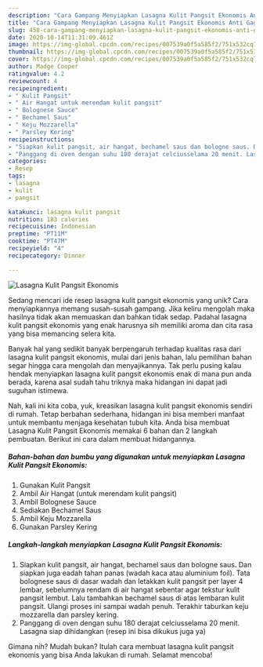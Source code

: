 ```yaml
---
description: "Cara Gampang Menyiapkan Lasagna Kulit Pangsit Ekonomis Anti Gagal"
title: "Cara Gampang Menyiapkan Lasagna Kulit Pangsit Ekonomis Anti Gagal"
slug: 458-cara-gampang-menyiapkan-lasagna-kulit-pangsit-ekonomis-anti-gagal
date: 2020-10-14T11:31:09.461Z
image: https://img-global.cpcdn.com/recipes/007539a0f5a585f2/751x532cq70/lasagna-kulit-pangsit-ekonomis-foto-resep-utama.jpg
thumbnail: https://img-global.cpcdn.com/recipes/007539a0f5a585f2/751x532cq70/lasagna-kulit-pangsit-ekonomis-foto-resep-utama.jpg
cover: https://img-global.cpcdn.com/recipes/007539a0f5a585f2/751x532cq70/lasagna-kulit-pangsit-ekonomis-foto-resep-utama.jpg
author: Madge Cooper
ratingvalue: 4.2
reviewcount: 4
recipeingredient:
- " Kulit Pangsit"
- " Air Hangat untuk merendam kulit pangsit"
- " Bolognese Sauce"
- " Bechamel Saus"
- " Keju Mozzarella"
- " Parsley Kering"
recipeinstructions:
- "Siapkan kulit pangsit, air hangat, bechamel saus dan bologne saus. Dan siapkan juga eadah tahan panas (wadah kaca atau aluminium foil). Tata bolognese saus di dasar wadah dan letakkan kulit pangsit per layer 4 lembar, sebelumnya rendam di air hangat sebentar agar tekstur kulit pangsit lembut. Lalu tambahkan bechamel saus di atas lembaran kulit pangsit. Ulangi proses ini sampai wadah penuh. Terakhir taburkan keju mozzarella dan parsley kering."
- "Panggang di oven dengan suhu 180 derajat celciusselama 20 menit. Lasagna siap dihidangkan (resep ini bisa dikukus juga ya)"
categories:
- Resep
tags:
- lasagna
- kulit
- pangsit

katakunci: lasagna kulit pangsit 
nutrition: 183 calories
recipecuisine: Indonesian
preptime: "PT11M"
cooktime: "PT47M"
recipeyield: "4"
recipecategory: Dinner

---
```



![Lasagna Kulit Pangsit Ekonomis](https://img-global.cpcdn.com/recipes/007539a0f5a585f2/751x532cq70/lasagna-kulit-pangsit-ekonomis-foto-resep-utama.jpg)

Sedang mencari ide resep lasagna kulit pangsit ekonomis yang unik? Cara menyiapkannya memang susah-susah gampang. Jika keliru mengolah maka hasilnya tidak akan memuaskan dan bahkan tidak sedap. Padahal lasagna kulit pangsit ekonomis yang enak harusnya sih memiliki aroma dan cita rasa yang bisa memancing selera kita.



Banyak hal yang sedikit banyak berpengaruh terhadap kualitas rasa dari lasagna kulit pangsit ekonomis, mulai dari jenis bahan, lalu pemilihan bahan segar hingga cara mengolah dan menyajikannya. Tak perlu pusing kalau hendak menyiapkan lasagna kulit pangsit ekonomis enak di mana pun anda berada, karena asal sudah tahu triknya maka hidangan ini dapat jadi suguhan istimewa.


Nah, kali ini kita coba, yuk, kreasikan lasagna kulit pangsit ekonomis sendiri di rumah. Tetap berbahan sederhana, hidangan ini bisa memberi manfaat untuk membantu menjaga kesehatan tubuh kita. Anda bisa membuat Lasagna Kulit Pangsit Ekonomis memakai 6 bahan dan 2 langkah pembuatan. Berikut ini cara dalam membuat hidangannya.

<!--inarticleads1-->

##### Bahan-bahan dan bumbu yang digunakan untuk menyiapkan Lasagna Kulit Pangsit Ekonomis:

1. Gunakan  Kulit Pangsit
1. Ambil  Air Hangat (untuk merendam kulit pangsit)
1. Ambil  Bolognese Sauce
1. Sediakan  Bechamel Saus
1. Ambil  Keju Mozzarella
1. Gunakan  Parsley Kering




<!--inarticleads2-->

##### Langkah-langkah menyiapkan Lasagna Kulit Pangsit Ekonomis:

1. Siapkan kulit pangsit, air hangat, bechamel saus dan bologne saus. Dan siapkan juga eadah tahan panas (wadah kaca atau aluminium foil). Tata bolognese saus di dasar wadah dan letakkan kulit pangsit per layer 4 lembar, sebelumnya rendam di air hangat sebentar agar tekstur kulit pangsit lembut. Lalu tambahkan bechamel saus di atas lembaran kulit pangsit. Ulangi proses ini sampai wadah penuh. Terakhir taburkan keju mozzarella dan parsley kering.
1. Panggang di oven dengan suhu 180 derajat celciusselama 20 menit. Lasagna siap dihidangkan (resep ini bisa dikukus juga ya)




Gimana nih? Mudah bukan? Itulah cara membuat lasagna kulit pangsit ekonomis yang bisa Anda lakukan di rumah. Selamat mencoba!
